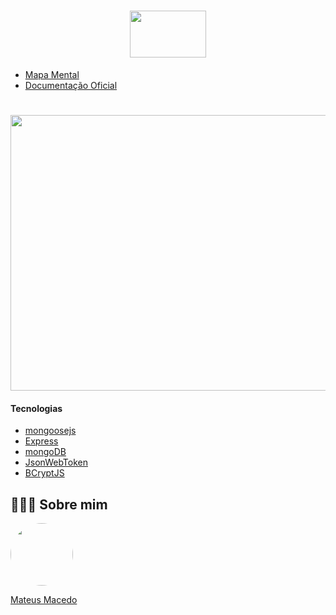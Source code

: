 <h1 align="center">
<img src="https://nodejs.org/static/images/logo.svg" width="122" height="75">
 <br>
</h1>

- [Mapa Mental](https://whimsical.com/node-js-PRf8QedsoRMPtc6hmN63gg)
- [Documentação Oficial](https://nodejs.org/pt-br/docs/)

<h1 align="center">
<img src="https://lh3.googleusercontent.com/ZV-qny93B6_at5OG4qsNPD8sm-MxosRWUl946saKmSepdYMPGJ_BRDmJE08GoCOIYyZhl49t3SmyuJPLf1eP3pBOYcEPDG8dYkCxYitb5yox8quMG3oBLS1Z0ft0L04CxjknImil" width="741" height="441">
 <br>
</h1>

#### Tecnologias
- [mongoosejs](https://mongoosejs.com/docs/guide.html)
- [Express](http://expressjs.com/en/5x/api.html#app.use)
- [mongoDB](https://www.mongodb.com/cloud/atlas)
- [JsonWebToken](https://github.com/auth0/node-jsonwebtoken#readme)
- [BCryptJS](https://github.com/dcodeIO/bcrypt.js#readme)

## 👨🏻‍🚀 Sobre mim
<a href="https://www.linkedin.com/in/mateus-macedo-937a32163/">
 <img style="border-radius:50%" width="100px; "src="https://avatars.githubusercontent.com/u/63172367?s=460&u=11fd26ea8a7f5663d7707d7ef254e4f8bfca1b05&v=4"/>
 <p>Mateus Macedo</p>
</a>
